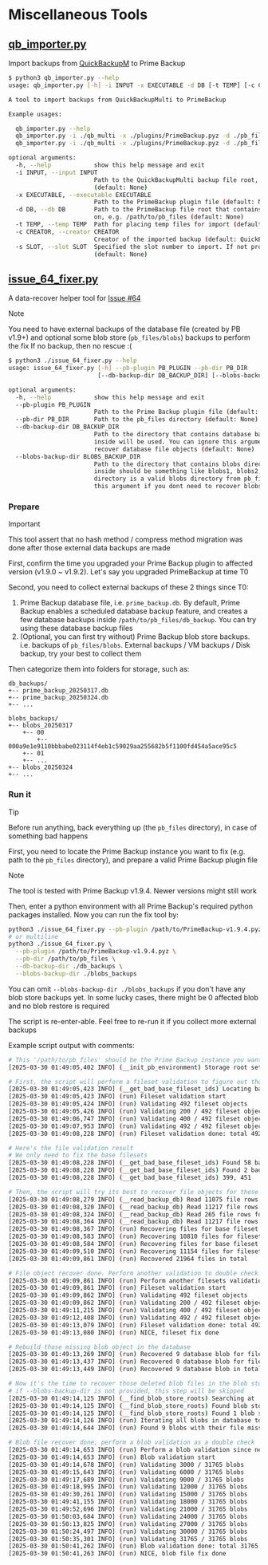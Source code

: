 # Miscellaneous Tools

## [qb_importer.py](qb_importer.py)

Import backups from [QuickBackupM](https://github.com/TISUnion/QuickBackupM) to Prime Backup

```bash
$ python3 qb_importer.py --help
usage: qb_importer.py [-h] -i INPUT -x EXECUTABLE -d DB [-t TEMP] [-c CREATOR] [-s SLOT]

A tool to import backups from QuickBackupMulti to PrimeBackup

Example usages:

  qb_importer.py --help
  qb_importer.py -i ./qb_multi -x ./plugins/PrimeBackup.pyz -d ./pb_files -c Steve
  qb_importer.py -i ./qb_multi -x ./plugins/PrimeBackup.pyz -d ./pb_files --slot 1

optional arguments:
  -h, --help            show this help message and exit
  -i INPUT, --input INPUT
                        Path to the QuickBackupMulti backup file root, e.g. /path/to/qb_multi 
                        (default: None)
  -x EXECUTABLE, --executable EXECUTABLE
                        Path to the PrimeBackup plugin file (default: None)
  -d DB, --db DB        Path to the PrimeBackup file root that contains the database file and so
                        on, e.g. /path/to/pb_files (default: None)
  -t TEMP, --temp TEMP  Path for placing temp files for import (default: ./qb_importer_temp)
  -c CREATOR, --creator CREATOR
                        Creator of the imported backup (default: QuickBackupM)
  -s SLOT, --slot SLOT  Specified the slot number to import. If not provided, import all slots
                        (default: None)
```

## [issue_64_fixer.py](issue_64_fixer.py)

A data-recover helper tool for [Issue #64](https://github.com/TISUnion/PrimeBackup/issues/64)

> [!NOTE]  
> You need to have external backups of the database file (created by PB v1.9+) and optional some blob store (`pb_files/blobs`) backups to perform the fix
> If no backup, then no rescue :(

```bash
$ python3 ./issue_64_fixer.py --help
usage: issue_64_fixer.py [-h] --pb-plugin PB_PLUGIN --pb-dir PB_DIR
                         [--db-backup-dir DB_BACKUP_DIR] [--blobs-backup-dir BLOBS_BACKUP_DIR]

optional arguments:
  -h, --help            show this help message and exit
  --pb-plugin PB_PLUGIN
                        Path to the Prime Backup plugin file (default: None)
  --pb-dir PB_DIR       Path to the pb_files directory (default: None)
  --db-backup-dir DB_BACKUP_DIR
                        Path to the directory that contains database backup files. All .db files    
                        inside will be used. You can ignore this argument if you dont need to       
                        recover database file objects (default: None)
  --blobs-backup-dir BLOBS_BACKUP_DIR
                        Path to the directory that contains blobs directory backups. Directories    
                        inside should be something like blobs1, blobs2, blobs3, where each
                        directory is a valid blobs directory from pb_files/blobs. You can ignore    
                        this argument if you dont need to recover blobs (default: None)
```

### Prepare

> [!IMPORTANT]
> This tool assert that no hash method / compress method migration was done after those external data backups are made

First, confirm the time you upgraded your Prime Backup plugin to affected version (v1.9.0 ~ v1.9.2). Let's say you upgraded PrimeBackup at time T0

Second, you need to collect external backups of these 2 things since T0:

1. Prime Backup database file, i.e. `prime_backup.db`. By default, Prime Backup enables a scheduled database backup feature, 
   and creates a few database backups inside `/path/to/pb_files/db_backup`. You can try using these database backup files
2. (Optional, you can first try without) Prime Backup blob store backups. i.e. backups of `pb_files/blobs`.
   External backups / VM backups / Disk backup, try your best to collect them 

Then categorize them into folders for storage, such as:

```
db_backups/
+-- prime_backup_20250317.db
+-- prime_backup_20250324.db
+-- ...

blobs_backups/
+-- blobs_20250317
    +-- 00
        +-- 000a9e1e9110bbbabe023114f4eb1c59029aa255682b5f1100fd454a5ace95c5
    +-- 01
    +-- ...
+-- blobs_20250324
+-- ...
```

### Run it

> [!TIP]
> Before run anything, back everything up (the `pb_files` directory), in case of something bad happens

First, you need to locate the Prime Backup instance you want to fix (e.g. path to the `pb_files` directory), and prepare a valid Prime Backup plugin file

> [!NOTE]  
> The tool is tested with Prime Backup v1.9.4. Newer versions might still work

Then, enter a python environment with all Prime Backup's required python packages installed.
Now you can run the fix tool by:

```bash
python3 ./issue_64_fixer.py --pb-plugin /path/to/PrimeBackup-v1.9.4.pyz --pb-dir /path/to/pb_files --db-backup-dir ./db_backups --blobs-backup-dir ./blobs_backups
# or multiline
python3 ./issue_64_fixer.py \
  --pb-plugin /path/to/PrimeBackup-v1.9.4.pyz \
  --pb-dir /path/to/pb_files \
  --db-backup-dir ./db_backups \
  --blobs-backup-dir ./blobs_backups
```

You can omit `--blobs-backup-dir ./blobs_backups` if you don't have any blob store backups yet.
In some lucky cases, there might be 0 affected blob and no blob restore is required

The script is re-enter-able. Feel free to re-run it if you collect more external backups

Example script output with comments:

```bash
# This '/path/to/pb_files' should be the Prime Backup instance you want to fix, value from --pb-dir
[2025-03-30 01:49:05,402 INFO] (__init_pb_environment) Storage root set to '/path/to/pb_files'

# First, the script will perform a fileset validation to figure out those corrupt filesets
[2025-03-30 01:49:05,423 INFO] (__get_bad_base_fileset_ids) Locating bad fileset ids
[2025-03-30 01:49:05,423 INFO] (run) Fileset validation start
[2025-03-30 01:49:05,424 INFO] (run) Validating 492 fileset objects
[2025-03-30 01:49:05,426 INFO] (run) Validating 200 / 492 fileset objects
[2025-03-30 01:49:06,747 INFO] (run) Validating 400 / 492 fileset objects
[2025-03-30 01:49:07,953 INFO] (run) Validating 492 / 492 fileset objects
[2025-03-30 01:49:08,228 INFO] (run) Fileset validation done: total 492, validated 492, ok 434, bad 58

# Here's the file validation result
# We only need to fix the base filesets
[2025-03-30 01:49:08,228 INFO] (__get_bad_base_fileset_ids) Found 58 bad filesets
[2025-03-30 01:49:08,228 INFO] (__get_bad_base_fileset_ids) Found 2 bad base filesets
[2025-03-30 01:49:08,228 INFO] (__get_bad_base_fileset_ids) 399, 451

# Then, the script will try its best to recover file objects for these bad filesets, from all database files inside --db-backup-dir
[2025-03-30 01:49:08,279 INFO] (__read_backup_db) Read 11075 file rows for fileset 399 from database '/path/to/db_backups/prime_backup_20250317.db'
[2025-03-30 01:49:08,320 INFO] (__read_backup_db) Read 11217 file rows for fileset 451 from database '/path/to/db_backups/prime_backup_20250317.db'
[2025-03-30 01:49:08,324 INFO] (__read_backup_db) Read 265 file rows for fileset 399 from database '/path/to/db_backups/prime_backup_20250324.db'
[2025-03-30 01:49:08,364 INFO] (__read_backup_db) Read 11217 file rows for fileset 451 from database '/path/to/db_backups/prime_backup_20250324.db'
[2025-03-30 01:49:08,367 INFO] (run) Recovering files for base fileset 399
[2025-03-30 01:49:08,583 INFO] (run) Recovering 10810 files for fileset 399
[2025-03-30 01:49:08,584 INFO] (run) Recovering files for base fileset 451
[2025-03-30 01:49:09,510 INFO] (run) Recovering 11154 files for fileset 451
[2025-03-30 01:49:09,861 INFO] (run) Recovered 21964 files in total

# File object recover done. Perform another validation to double check the state
[2025-03-30 01:49:09,861 INFO] (run) Perform another filesets validation since new files were added
[2025-03-30 01:49:09,861 INFO] (run) Fileset validation start
[2025-03-30 01:49:09,862 INFO] (run) Validating 492 fileset objects
[2025-03-30 01:49:09,862 INFO] (run) Validating 200 / 492 fileset objects
[2025-03-30 01:49:11,215 INFO] (run) Validating 400 / 492 fileset objects
[2025-03-30 01:49:12,408 INFO] (run) Validating 492 / 492 fileset objects
[2025-03-30 01:49:13,079 INFO] (run) Fileset validation done: total 492, validated 492, ok 492, bad 0
[2025-03-30 01:49:13,080 INFO] (run) NICE, fileset fix done

# Rebuild those missing blob object in the database
[2025-03-30 01:49:13,269 INFO] (run) Recovered 9 database blob for fileset 399
[2025-03-30 01:49:13,437 INFO] (run) Recovered 0 database blob for fileset 451
[2025-03-30 01:49:13,449 INFO] (run) Recovered 9 database blob in total

# Now it's the time to recover those deleted blob files in the blob store
# if --blobs-backup-dir is not provided, this step will be skipped
[2025-03-30 01:49:14,125 INFO] (__find_blob_store_roots) Searching at 'blobs_backups' for blob storage roots, for hash_method blake3 with hex length 64
[2025-03-30 01:49:14,125 INFO] (__find_blob_store_roots) Found blob store root at '/path/to/blobs_backups/blobs_20250324'
[2025-03-30 01:49:14,125 INFO] (__find_blob_store_roots) Found 1 blob store roots in total
[2025-03-30 01:49:14,126 INFO] (run) Iterating all blobs in database to check if there is any missing blobs
[2025-03-30 01:49:14,644 INFO] (run) Found 9 blobs with their file missing, and recovered 9 blob files in total

# Blob file recover done, perform a blob validation as a double check
[2025-03-30 01:49:14,653 INFO] (run) Perform a blob validation since new files were added
[2025-03-30 01:49:14,653 INFO] (run) Blob validation start
[2025-03-30 01:49:14,678 INFO] (run) Validating 3000 / 31765 blobs
[2025-03-30 01:49:15,643 INFO] (run) Validating 6000 / 31765 blobs
[2025-03-30 01:49:17,689 INFO] (run) Validating 9000 / 31765 blobs
[2025-03-30 01:49:18,995 INFO] (run) Validating 12000 / 31765 blobs
[2025-03-30 01:49:30,261 INFO] (run) Validating 15000 / 31765 blobs
[2025-03-30 01:49:41,155 INFO] (run) Validating 18000 / 31765 blobs
[2025-03-30 01:49:52,696 INFO] (run) Validating 21000 / 31765 blobs
[2025-03-30 01:50:03,684 INFO] (run) Validating 24000 / 31765 blobs
[2025-03-30 01:50:13,825 INFO] (run) Validating 27000 / 31765 blobs
[2025-03-30 01:50:24,497 INFO] (run) Validating 30000 / 31765 blobs
[2025-03-30 01:50:35,301 INFO] (run) Validating 31765 / 31765 blobs
[2025-03-30 01:50:41,262 INFO] (run) Blob validation done: total 31765, validated 31765, ok 31765, bad 0
[2025-03-30 01:50:41,263 INFO] (run) NICE, blob file fix done
```
